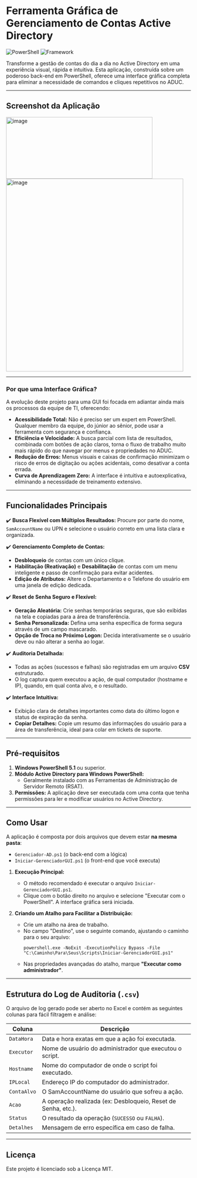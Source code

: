# Ferramenta Gráfica de Gerenciamento de Contas Active Directory

![PowerShell](https://img.shields.io/badge/PowerShell-5.1%2B-blue) ![Framework](https://img.shields.io/badge/UI-Windows%20Forms-orange)

Transforme a gestão de contas do dia a dia no Active Directory em uma experiência visual, rápida e intuitiva. Esta aplicação, construída sobre um poderoso back-end em PowerShell, oferece uma interface gráfica completa para eliminar a necessidade de comandos e cliques repetitivos no ADUC.

---

## Screenshot da Aplicação

<img width="399" height="168" alt="image" src="https://github.com/user-attachments/assets/c9eb30f4-1175-4513-88b1-d945ec9c794b" />
<img width="483" height="526" alt="image" src="https://github.com/user-attachments/assets/f77c80dd-cd05-4457-b2b0-f69afddd3e9b" />


---

### Por que uma Interface Gráfica?

A evolução deste projeto para uma GUI foi focada em adiantar ainda mais os processos da equipe de TI, oferecendo:

*   **Acessibilidade Total:** Não é preciso ser um expert em PowerShell. Qualquer membro da equipe, do júnior ao sênior, pode usar a ferramenta com segurança e confiança.
*   **Eficiência e Velocidade:** A busca parcial com lista de resultados, combinada com botões de ação claros, torna o fluxo de trabalho muito mais rápido do que navegar por menus e propriedades no ADUC.
*   **Redução de Erros:** Menus visuais e caixas de confirmação minimizam o risco de erros de digitação ou ações acidentais, como desativar a conta errada.
*   **Curva de Aprendizagem Zero:** A interface é intuitiva e autoexplicativa, eliminando a necessidade de treinamento extensivo.

---

## Funcionalidades Principais

✔️ **Busca Flexível com Múltiplos Resultados:** Procure por parte do nome, `SamAccountName` ou UPN e selecione o usuário correto em uma lista clara e organizada.

✔️ **Gerenciamento Completo de Contas:**
  - **Desbloqueio** de contas com um único clique.
  - **Habilitação (Reativação)** e **Desabilitação** de contas com um menu inteligente e passo de confirmação para evitar acidentes.
  - **Edição de Atributos:** Altere o Departamento e o Telefone do usuário em uma janela de edição dedicada.

✔️ **Reset de Senha Seguro e Flexível:**
  - **Geração Aleatória:** Crie senhas temporárias seguras, que são exibidas na tela e copiadas para a área de transferência.
  - **Senha Personalizada:** Defina uma senha específica de forma segura através de um campo mascarado.
  - **Opção de Troca no Próximo Logon:** Decida interativamente se o usuário deve ou não alterar a senha ao logar.

✔️ **Auditoria Detalhada:**
  - Todas as ações (sucessos e falhas) são registradas em um arquivo **CSV** estruturado.
  - O log captura quem executou a ação, de qual computador (hostname e IP), quando, em qual conta alvo, e o resultado.

✔️ **Interface Intuitiva:**
  - Exibição clara de detalhes importantes como data do último logon e status de expiração da senha.
  - **Copiar Detalhes:** Copie um resumo das informações do usuário para a área de transferência, ideal para colar em tickets de suporte.

---

## Pré-requisitos

1.  **Windows PowerShell 5.1** ou superior.
2.  **Módulo Active Directory para Windows PowerShell:**
    - Geralmente instalado com as Ferramentas de Administração de Servidor Remoto (RSAT).
3.  **Permissões:** A aplicação deve ser executada com uma conta que tenha permissões para ler e modificar usuários no Active Directory.

---

## Como Usar

A aplicação é composta por dois arquivos que devem estar **na mesma pasta**:
*   `Gerenciador-AD.ps1` (o back-end com a lógica)
*   `Iniciar-GerenciadorGUI.ps1` (o front-end que você executa)

1.  **Execução Principal:**
    - O método recomendado é executar o arquivo `Iniciar-GerenciadorGUI.ps1`.
    - Clique com o botão direito no arquivo e selecione "Executar com o PowerShell". A interface gráfica será iniciada.

2.  **Criando um Atalho para Facilitar a Distribuição:**
    - Crie um atalho na área de trabalho.
    - No campo "Destino", use o seguinte comando, ajustando o caminho para o seu arquivo:
      ```
      powershell.exe -NoExit -ExecutionPolicy Bypass -File "C:\Caminho\Para\Seus\Scripts\Iniciar-GerenciadorGUI.ps1"
      ```
    - Nas propriedades avançadas do atalho, marque **"Executar como administrador"**.

---

## Estrutura do Log de Auditoria (`.csv`)

O arquivo de log gerado pode ser aberto no Excel e contém as seguintes colunas para fácil filtragem e análise:

| Coluna       | Descrição                                                     |
|--------------|---------------------------------------------------------------|
| `DataHora`     | Data e hora exatas em que a ação foi executada.               |
| `Executor`     | Nome de usuário do administrador que executou o script.       |
| `Hostname`     | Nome do computador de onde o script foi executado.            |
| `IPLocal`      | Endereço IP do computador do administrador.                   |
| `ContaAlvo`    | O SamAccountName do usuário que sofreu a ação.                |
| `Acao`         | A operação realizada (ex: Desbloqueio, Reset de Senha, etc.). |
| `Status`       | O resultado da operação (`SUCESSO` ou `FALHA`).               |
| `Detalhes`     | Mensagem de erro específica em caso de falha.                 |

---

## Licença

Este projeto é licenciado sob a Licença MIT.
